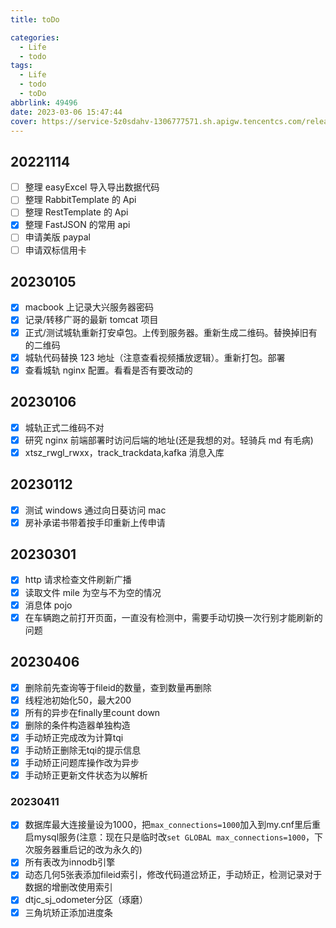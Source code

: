 ```yaml
---
title: toDo

categories:
  - Life
  - todo
tags:
  - Life
  - todo
  - toDo
abbrlink: 49496
date: 2023-03-06 15:47:44
cover: https://service-5z0sdahv-1306777571.sh.apigw.tencentcs.com/release/?uuid=255141c662e4428cb017027d2d363889
---
```


## 20221114

- [ ] 整理 easyExcel 导入导出数据代码
- [ ] 整理 RabbitTemplate 的 Api
- [ ] 整理 RestTemplate 的 Api
- [x] 整理 FastJSON 的常用 api
- [ ] 申请美版 paypal
- [ ] 申请双标信用卡

## 20230105

- [x] macbook 上记录大兴服务器密码
- [x] 记录/转移广哥的最新 tomcat 项目
- [x] 正式/测试城轨重新打安卓包。上传到服务器。重新生成二维码。替换掉旧有的二维码
- [x] 城轨代码替换 123 地址（注意查看视频播放逻辑）。重新打包。部署
- [x] 查看城轨 nginx 配置。看看是否有要改动的

## 20230106

- [x] 城轨正式二维码不对
- [x] 研究 nginx 前端部署时访问后端的地址(还是我想的对。轻骑兵 md 有毛病)
- [x] xtsz_rwgl_rwxx，track_trackdata,kafka 消息入库

## 20230112

- [x] 测试 windows 通过向日葵访问 mac
- [x] 房补承诺书带着按手印重新上传申请

## 20230301

- [x] http 请求检查文件刷新广播
- [x] 读取文件 mile 为空与不为空的情况
- [x] 消息体 pojo
- [x] 在车辆跑之前打开页面，一直没有检测中，需要手动切换一次行别才能刷新的问题

## 20230406

- [x] 删除前先查询等于fileid的数量，查到数量再删除
- [x] 线程池初始化50，最大200
- [x] 所有的异步在finally里count down
- [x] 删除的条件构造器单独构造
- [x] 手动矫正完成改为计算tqi
- [x] 手动矫正删除无tqi的提示信息
- [x] 手动矫正问题库操作改为异步
- [x] 手动矫正更新文件状态为以解析 

### 20230411

- [x] 数据库最大连接量设为1000，把`max_connections=1000`加入到my.cnf里后重启mysql服务(注意：现在只是临时改`set GLOBAL max_connections=1000`，下次服务器重启记的改为永久的)
- [x] 所有表改为innodb引擎
- [x] 动态几何5张表添加fileid索引，修改代码道岔矫正，手动矫正，检测记录对于数据的增删改使用索引
- [x] dtjc_sj_odometer分区（琢磨）
- [x] 三角坑矫正添加进度条
